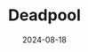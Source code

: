 ---
title: Deadpool
caption: A piece for 100 day Affinity 2 Challenge
img: $assets/gallery/Deadpool.png
date: 2024-08-18
showcase: true
color: "#f86631"
---